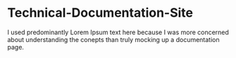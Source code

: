 # Technical-Documentation-Site

I used predominantly Lorem Ipsum text here because I was more concerned about understanding the conepts than truly mocking up a documentation page. 
